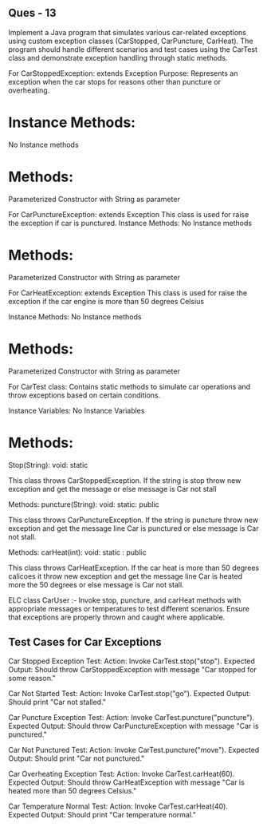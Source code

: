 Ques - 13
----------------
Implement a Java program that simulates various car-related exceptions using custom exception classes (CarStopped, CarPuncture, CarHeat). The program should handle different scenarios and test cases using the CarTest class and demonstrate exception handling through static methods.

For CarStoppedException: extends Exception
Purpose: Represents an exception when the car stops for reasons other than puncture or overheating.

Instance Methods:
=======================
No Instance methods

Methods:
============
Parameterized Constructor with String as parameter

For CarPunctureException: extends Exception
This class is used for raise the exception if car is punctured.
Instance Methods:
No Instance methods

Methods:
==============
Parameterized Constructor with String as parameter

For CarHeatException: extends Exception
This class is used for raise the exception if the car engine is more than 50 degrees Celsius

Instance Methods:
No Instance methods

Methods:
===============
Parameterized Constructor with String as parameter

For CarTest class:
Contains static methods to simulate car operations and throw exceptions based on certain conditions.

Instance Variables:
No Instance Variables

Methods:
=====================
Stop(String): void: static

This class throws CarStoppedException. If the string is  stop  throw new exception and get the message or else message is Car not stall


Methods:
puncture(String): void: static: public

This class throws CarPunctureException. If the string is  puncture  throw new exception and get the message line  Car is punctured  or else message is Car not stall.

Methods:
carHeat(int): void: static : public

This class throws CarHeatException. If the car heat is more than 50 degrees calicoes it throw new exception and get the message line  Car is heated more the 50 degrees  or else message is Car not stall.

ELC class CarUser :-
Invoke stop, puncture, and carHeat methods with appropriate messages or temperatures to test different scenarios.
Ensure that exceptions are properly thrown and caught where applicable.

Test Cases for Car Exceptions
----------------------------------
Car Stopped Exception Test:
Action: Invoke CarTest.stop("stop").
Expected Output: Should throw CarStoppedException with message "Car stopped for some reason."

Car Not Started Test:
Action: Invoke CarTest.stop("go").
Expected Output: Should print "Car not stalled."

Car Puncture Exception Test:
Action: Invoke CarTest.puncture("puncture").
Expected Output: Should throw CarPunctureException with message "Car is punctured."

Car Not Punctured Test:
Action: Invoke CarTest.puncture("move").
Expected Output: Should print "Car not punctured."

Car Overheating Exception Test:
Action: Invoke CarTest.carHeat(60).
Expected Output: Should throw CarHeatException with message "Car is heated more than 50 degrees Celsius."

Car Temperature Normal Test:
Action: Invoke CarTest.carHeat(40).
Expected Output: Should print "Car temperature normal."